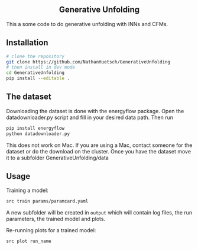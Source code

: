 <h2 align="center"> Generative Unfolding</h2>

This a some code to do generative unfolding with INNs and CFMs.
## Installation

```sh
# clone the repository
git clone https://github.com/NathanHuetsch/GenerativeUnfolding
# then install in dev mode
cd GenerativeUnfolding
pip install --editable .
```

## The dataset

Downloading the dataset is done with the energyflow package. 
Open the datadownloader.py script and fill in your desired data path. Then run
```sh
pip install energyflow
python datadownloader.py
```
This does not work on Mac. If you are using a Mac, contact someone for the dataset or do the download on the cluster. 
Once you have the dataset move it to a subfolder GenerativeUnfolding/data

## Usage

Training a model:
```sh
src train params/paramcard.yaml
```
A new subfolder will be created in `output` which will contain log files, the run parameters,
the trained model and plots.

Re-running plots for a trained model:
```sh
src plot run_name
```
